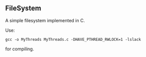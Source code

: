 FileSystem
-------------
A simple filesystem implemented in C.  

Use:  
<pre><code>gcc -o MyThreads MyThreads.c -DHAVE_PTHREAD_RWLOCK=1 -lslack</code></pre>  
for compiling.

